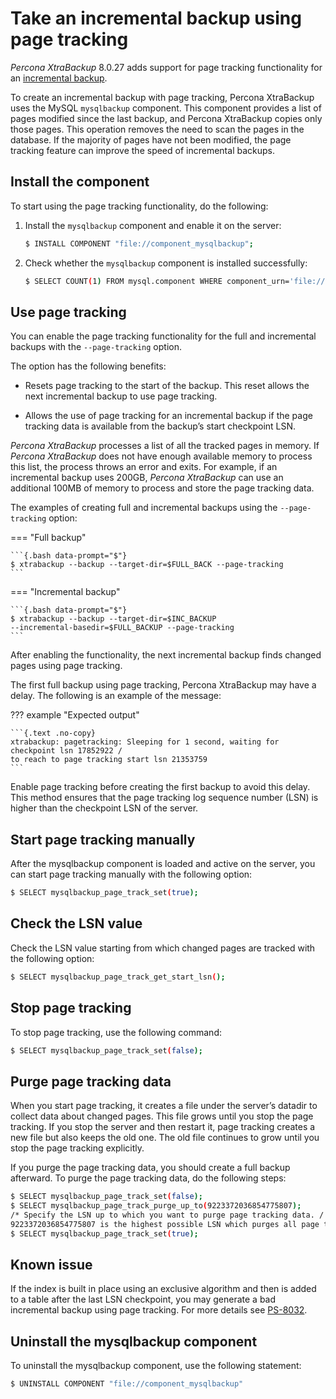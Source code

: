 # Take an incremental backup using page tracking

*Percona XtraBackup* 8.0.27 adds support for page tracking functionality for an [incremental backup](https://www.percona.com/doc/percona-xtrabackup/8.0/backup_scenarios/incremental_backup.html).

To create an incremental backup with page tracking, Percona XtraBackup uses
the MySQL `mysqlbackup` component. This component provides a list of pages
modified since the last backup, and Percona XtraBackup copies only those
pages. This operation removes the need to scan the pages in the
database. If the majority of pages have not been modified, the page
tracking feature can improve the speed of incremental backups.

## Install the component

To start using the page tracking functionality, do the following:

1. Install the `mysqlbackup` component and enable it on the server:

    ```{.bash data-prompt="$"}
    $ INSTALL COMPONENT "file://component_mysqlbackup";
    ```

2. Check whether the `mysqlbackup` component is installed successfully:

    ```{.bash data-prompt="$"}
    $ SELECT COUNT(1) FROM mysql.component WHERE component_urn='file://component_mysqlbackup';
    ```

## Use page tracking

You can enable the page tracking functionality for the full and incremental
backups with the `--page-tracking` option.

The option has the following benefits:

* Resets page tracking to the start of the backup. This reset allows the next incremental backup to use page tracking.

* Allows the use of page tracking for an incremental backup if the page tracking data is available from the backup’s start checkpoint LSN.

*Percona XtraBackup* processes a list of all the tracked pages in memory. If *Percona XtraBackup* does not have enough available memory to process this list, the process throws an error and exits. For example, if an incremental backup uses 200GB, *Percona XtraBackup* can use an additional 100MB of memory to process and store the page tracking data. 

The examples of creating full and incremental backups using the `--page-tracking` option:

=== "Full backup"

    ```{.bash data-prompt="$"}
    $ xtrabackup --backup --target-dir=$FULL_BACK --page-tracking
    ```

=== "Incremental backup"

    ```{.bash data-prompt="$"}
    $ xtrabackup --backup --target-dir=$INC_BACKUP  
    --incremental-basedir=$FULL_BACKUP --page-tracking
    ```

After enabling the functionality, the next incremental backup finds changed
pages using page tracking.

The first full backup using page tracking, Percona XtraBackup may have a delay. The following is an example of the message:

??? example "Expected output"

    ```{.text .no-copy}
    xtrabackup: pagetracking: Sleeping for 1 second, waiting for checkpoint lsn 17852922 /
    to reach to page tracking start lsn 21353759
    ```

Enable page tracking before creating the first backup to avoid this delay. This method ensures that the page tracking log sequence number (LSN) is higher than the checkpoint LSN of the server.

## Start page tracking manually

After the mysqlbackup component is loaded and active on the server, you can
start page tracking manually with the following option:

```{.bash data-prompt="$"}
$ SELECT mysqlbackup_page_track_set(true);
```

## Check the LSN value

Check the LSN value starting from which changed pages are tracked with the
following option:

```{.bash data-prompt="$"}
$ SELECT mysqlbackup_page_track_get_start_lsn();
```

## Stop page tracking

To stop page tracking, use the following command:

```{.bash data-prompt="$"}
$ SELECT mysqlbackup_page_track_set(false);
```

## Purge page tracking data

When you start page tracking, it creates a file under the server’s datadir
to collect data about changed pages. This file grows until you stop the
page tracking. If you stop the server and then restart it, page tracking
creates a new file but also keeps the old one. The old file continues to
grow until you stop the page tracking explicitly.

If you purge the page tracking data, you should create a full backup
afterward. To purge the page tracking data, do the following steps:

```{.bash data-prompt="$"}
$ SELECT mysqlbackup_page_track_set(false);
$ SELECT mysqlbackup_page_track_purge_up_to(9223372036854775807);
/* Specify the LSN up to which you want to purge page tracking data. /
9223372036854775807 is the highest possible LSN which purges all page tracking files.*/
$ SELECT mysqlbackup_page_track_set(true);
```

## Known issue

If the index is built in place using an exclusive algorithm and then is
added to a table after the last LSN checkpoint, you may generate a bad
incremental backup using page tracking. For more details
see [PS-8032](https://jira.percona.com/browse/PS-8032).

## Uninstall the mysqlbackup component

To uninstall the mysqlbackup component, use the following statement:

```{.bash data-prompt="$"}
$ UNINSTALL COMPONENT "file://component_mysqlbackup"
```
